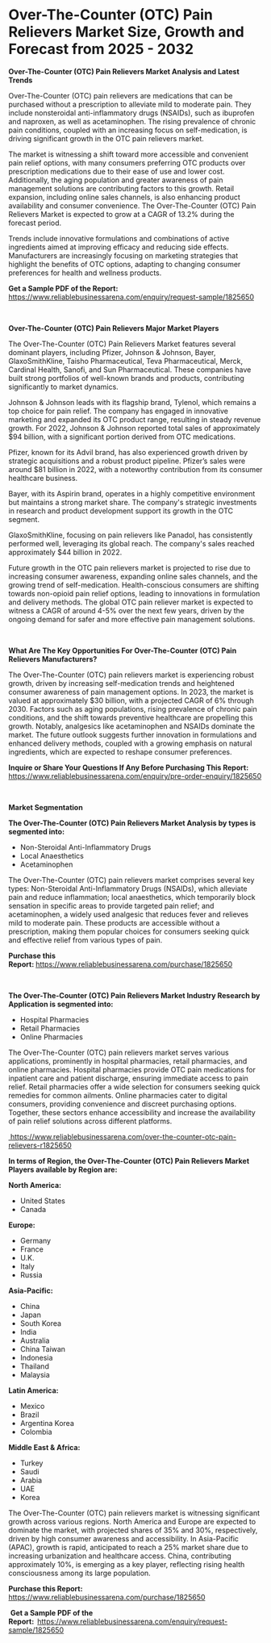 <p><h1>Over-The-Counter (OTC) Pain Relievers Market Size, Growth and Forecast from 2025 - 2032</h1></p><p><strong>Over-The-Counter (OTC) Pain Relievers Market Analysis and Latest Trends</strong></p>
<p><p>Over-The-Counter (OTC) pain relievers are medications that can be purchased without a prescription to alleviate mild to moderate pain. They include nonsteroidal anti-inflammatory drugs (NSAIDs), such as ibuprofen and naproxen, as well as acetaminophen. The rising prevalence of chronic pain conditions, coupled with an increasing focus on self-medication, is driving significant growth in the OTC pain relievers market. </p><p>The market is witnessing a shift toward more accessible and convenient pain relief options, with many consumers preferring OTC products over prescription medications due to their ease of use and lower cost. Additionally, the aging population and greater awareness of pain management solutions are contributing factors to this growth. Retail expansion, including online sales channels, is also enhancing product availability and consumer convenience. The Over-The-Counter (OTC) Pain Relievers Market is expected to grow at a CAGR of 13.2% during the forecast period. </p><p>Trends include innovative formulations and combinations of active ingredients aimed at improving efficacy and reducing side effects. Manufacturers are increasingly focusing on marketing strategies that highlight the benefits of OTC options, adapting to changing consumer preferences for health and wellness products.</p></p>
<p><strong>Get a Sample PDF of the Report:&nbsp;</strong> <a href="https://www.reliablebusinessarena.com/enquiry/request-sample/1825650?utm_campaign=3077&utm_medium=2&utm_source=Github&utm_content=ia&utm_term=19042025&utm_id=over-the-counter-otc-pain-relievers">https://www.reliablebusinessarena.com/enquiry/request-sample/1825650</a></p>
<p>&nbsp;</p>
<p><strong>Over-The-Counter (OTC) Pain Relievers Major Market Players</strong></p>
<p><p>The Over-The-Counter (OTC) Pain Relievers Market features several dominant players, including Pfizer, Johnson & Johnson, Bayer, GlaxoSmithKline, Taisho Pharmaceutical, Teva Pharmaceutical, Merck, Cardinal Health, Sanofi, and Sun Pharmaceutical. These companies have built strong portfolios of well-known brands and products, contributing significantly to market dynamics.</p><p>Johnson & Johnson leads with its flagship brand, Tylenol, which remains a top choice for pain relief. The company has engaged in innovative marketing and expanded its OTC product range, resulting in steady revenue growth. For 2022, Johnson & Johnson reported total sales of approximately $94 billion, with a significant portion derived from OTC medications.</p><p>Pfizer, known for its Advil brand, has also experienced growth driven by strategic acquisitions and a robust product pipeline. Pfizer’s sales were around $81 billion in 2022, with a noteworthy contribution from its consumer healthcare business.</p><p>Bayer, with its Aspirin brand, operates in a highly competitive environment but maintains a strong market share. The company's strategic investments in research and product development support its growth in the OTC segment.</p><p>GlaxoSmithKline, focusing on pain relievers like Panadol, has consistently performed well, leveraging its global reach. The company's sales reached approximately $44 billion in 2022.</p><p>Future growth in the OTC pain relievers market is projected to rise due to increasing consumer awareness, expanding online sales channels, and the growing trend of self-medication. Health-conscious consumers are shifting towards non-opioid pain relief options, leading to innovations in formulation and delivery methods. The global OTC pain reliever market is expected to witness a CAGR of around 4-5% over the next few years, driven by the ongoing demand for safer and more effective pain management solutions.</p></p>
<p>&nbsp;</p>
<p><strong>What Are The Key Opportunities For Over-The-Counter (OTC) Pain Relievers Manufacturers?</strong></p>
<p><p>The Over-The-Counter (OTC) pain relievers market is experiencing robust growth, driven by increasing self-medication trends and heightened consumer awareness of pain management options. In 2023, the market is valued at approximately $30 billion, with a projected CAGR of 6% through 2030. Factors such as aging populations, rising prevalence of chronic pain conditions, and the shift towards preventive healthcare are propelling this growth. Notably, analgesics like acetaminophen and NSAIDs dominate the market. The future outlook suggests further innovation in formulations and enhanced delivery methods, coupled with a growing emphasis on natural ingredients, which are expected to reshape consumer preferences.</p></p>
<p><strong>Inquire or Share Your Questions If Any Before Purchasing This Report:</strong> <a href="https://www.reliablebusinessarena.com/enquiry/pre-order-enquiry/1825650?utm_campaign=3077&utm_medium=2&utm_source=Github&utm_content=ia&utm_term=19042025&utm_id=over-the-counter-otc-pain-relievers">https://www.reliablebusinessarena.com/enquiry/pre-order-enquiry/1825650</a></p>
<p>&nbsp;</p>
<p><strong>Market Segmentation</strong></p>
<p><strong>The Over-The-Counter (OTC) Pain Relievers Market Analysis by types is segmented into:</strong></p>
<p><ul><li>Non-Steroidal Anti-Inflammatory Drugs</li><li>Local Anaesthetics</li><li>Acetaminophen</li></ul></p>
<p><p>The Over-The-Counter (OTC) pain relievers market comprises several key types: Non-Steroidal Anti-Inflammatory Drugs (NSAIDs), which alleviate pain and reduce inflammation; local anaesthetics, which temporarily block sensation in specific areas to provide targeted pain relief; and acetaminophen, a widely used analgesic that reduces fever and relieves mild to moderate pain. These products are accessible without a prescription, making them popular choices for consumers seeking quick and effective relief from various types of pain.</p></p>
<p><strong>Purchase this Report:&nbsp;</strong><a href="https://www.reliablebusinessarena.com/purchase/1825650?utm_campaign=3077&utm_medium=2&utm_source=Github&utm_content=ia&utm_term=19042025&utm_id=over-the-counter-otc-pain-relievers">https://www.reliablebusinessarena.com/purchase/1825650</a></p>
<p>&nbsp;</p>
<p><strong>The Over-The-Counter (OTC) Pain Relievers Market Industry Research by Application is segmented into:</strong></p>
<p><ul><li>Hospital Pharmacies</li><li>Retail Pharmacies</li><li>Online Pharmacies</li></ul></p>
<p><p>The Over-The-Counter (OTC) pain relievers market serves various applications, prominently in hospital pharmacies, retail pharmacies, and online pharmacies. Hospital pharmacies provide OTC pain medications for inpatient care and patient discharge, ensuring immediate access to pain relief. Retail pharmacies offer a wide selection for consumers seeking quick remedies for common ailments. Online pharmacies cater to digital consumers, providing convenience and discreet purchasing options. Together, these sectors enhance accessibility and increase the availability of pain relief solutions across different platforms.</p></p>
<p><a href="https://www.reliablebusinessarena.com/over-the-counter-otc-pain-relievers-r1825650?utm_campaign=3077&utm_medium=2&utm_source=Github&utm_content=ia&utm_term=19042025&utm_id=over-the-counter-otc-pain-relievers">&nbsp;https://www.reliablebusinessarena.com/over-the-counter-otc-pain-relievers-r1825650</a></p>
<p><strong>In terms of Region, the Over-The-Counter (OTC) Pain Relievers Market Players available by Region are:</strong></p>
<p>
    <p> <strong> North America: </strong>
        <ul>
            <li>United States</li>
            <li>Canada</li>
        </ul>
        </p> 
    <p> <strong> Europe: </strong>
        <ul>
            <li>Germany</li>
            <li>France</li>
            <li>U.K.</li>
            <li>Italy</li>
            <li>Russia</li>
        </ul>
        </p> 
    <p> <strong> Asia-Pacific: </strong>
        <ul>
            <li>China</li>
            <li>Japan</li>
            <li>South Korea</li>
            <li>India</li>
            <li>Australia</li>
            <li>China Taiwan</li>
            <li>Indonesia</li>
            <li>Thailand</li>
            <li>Malaysia</li>
        </ul>
        </p> 
    <p> <strong> Latin America: </strong>
        <ul>
            <li>Mexico</li>
            <li>Brazil</li>
            <li>Argentina Korea</li>
            <li>Colombia</li>
        </ul>
        </p> 
    <p> <strong> Middle East & Africa: </strong>
        <ul>
            <li>Turkey</li>
            <li>Saudi</li>
            <li>Arabia</li>
            <li>UAE</li>
            <li>Korea</li>
        </ul>
    </p>
    </p>
<p><p>The Over-The-Counter (OTC) pain relievers market is witnessing significant growth across various regions. North America and Europe are expected to dominate the market, with projected shares of 35% and 30%, respectively, driven by high consumer awareness and accessibility. In Asia-Pacific (APAC), growth is rapid, anticipated to reach a 25% market share due to increasing urbanization and healthcare access. China, contributing approximately 10%, is emerging as a key player, reflecting rising health consciousness among its large population.</p></p>
<p><strong>Purchase this Report: </strong><a href="https://www.reliablebusinessarena.com/purchase/1825650?utm_campaign=3077&utm_medium=2&utm_source=Github&utm_content=ia&utm_term=19042025&utm_id=over-the-counter-otc-pain-relievers">https://www.reliablebusinessarena.com/purchase/1825650</a></p>
<p>&nbsp;<strong>Get a Sample PDF of the Report:&nbsp;&nbsp;</strong><a href="https://www.reliablebusinessarena.com/enquiry/request-sample/1825650?utm_campaign=3077&utm_medium=2&utm_source=Github&utm_content=ia&utm_term=19042025&utm_id=over-the-counter-otc-pain-relievers">https://www.reliablebusinessarena.com/enquiry/request-sample/1825650</a></p>
<p><strong></strong></p>
<p><p></p><p></p><p></p></p>